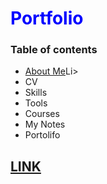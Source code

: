 <h1 style="color: blue;">Portfolio</h1>

<h3>Table of contents</h2>
<ul>
  <Li><a href="#about-me">About Me</a>Li>
  <li>CV</li>
  <li>Skills</li>
  <li>Tools</li>
  <li>Courses</li>
  <li>My Notes</li>
  <li>Portolifo</li>
</ul>

<h2 id="about-me>About Me</h3>
<p>Hey, my name is Dominik and I’m from Poland. I'm a student of computer science and I'm interested in the subject of software testing, so this profile is partly my path I've gone through and also a portfolio to enrich my person. On this profile, I will share my personal projects, as well as notes and thoughts that I hope will help others in the future.
</p>

<h2>CV</h2>
<p>You can check my CV on<strong> Google Drive</strong> by clicking this link</p> 
<u><h3 style="color: red;"><a href="https://www.przykład.com">LINK</a></h3></u>
